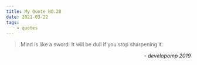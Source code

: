 ```yaml
---
title: My Quote NO.28
date: 2021-03-22
tags:
	- quotes
---
```


> Mind is like a sword. It will be dull if you stop sharpening it.

<div style="text-align: right"> <i>- developomp 2019</i> </div>
